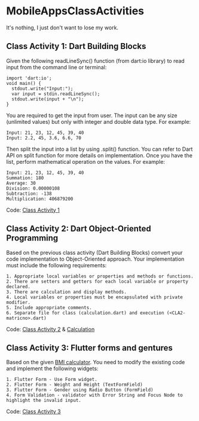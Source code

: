 # MobileAppsClassActivities
It's nothing, I just don't want to lose my work.

## Class Activity 1: Dart Building Blocks

Given the following readLineSync() function (from dart:io library) to read input from the command line or terminal:
~~~
import 'dart:io';
void main() {
  stdout.write("Input:");
  var input = stdin.readLineSync();
  stdout.write(input + "\n");
}
~~~
You are required to get the input from user. The input can be any size (unlimited values) but only with integer and double data type. For example:

    Input: 21, 23, 12, 45, 39, 40
    Input: 2.2, 45, 3.6, 6.6, 70

Then split the input into a list by using .split() function. You can refer to Dart API on split function for more details on implementation. Once you have the list, perform mathematical operation on the values. For example:

    Input: 21, 23, 12, 45, 39, 40
    Summation: 180
    Average: 30
    Division: 0.00000108
    Subtraction: -138
    Multiplication: 406879200

Code: [Class Activity 1](https://github.com/hannahhuda/MobileAppsClassActivities/blob/main/CLA1-1814022.dart)

## Class Activity 2: Dart Object-Oriented Programming

Based on the previous class activity (Dart Building Blocks) convert your code implementation to Object-Oriented approach. Your implementation must include the following requirements:

    1. Appropriate local variables or properties and methods or functions.
    2. There are setters and getters for each local variable or property declared.
    3. There are calculation and display methods.
    4. Local variables or properties must be encapsulated with private modifier.
    5. Include appropriate comments.
    6. Separate file for class (calculation.dart) and execution (<CLA2-matricno>.dart)
    
 Code: [Class Activity 2](https://github.com/hannahhuda/MobileAppsClassActivities/blob/main/CLA%202-1814022.dart) & [Calculation](https://github.com/hannahhuda/MobileAppsClassActivities/blob/main/calculation.dart)
    
 ## Class Activity 3: Flutter forms and gentures
 
 Based on the given [BMI calculator](https://github.com/hannahhuda/bmi). You need to modify the existing code and implement the following widgets:

    1. Flutter Form - Use Form widget.
    2. Flutter Form - Weight and Height (TextFormField)
    3. Flutter Form - Gender using Radio Button (FormField)
    4. Form Validation - validator with Error String and Focus Node to highlight the invalid input.
    
 Code: [Class Activity 3](https://github.com/hannahhuda/MobileAppsClassActivities/blob/main/1814022.dart)
